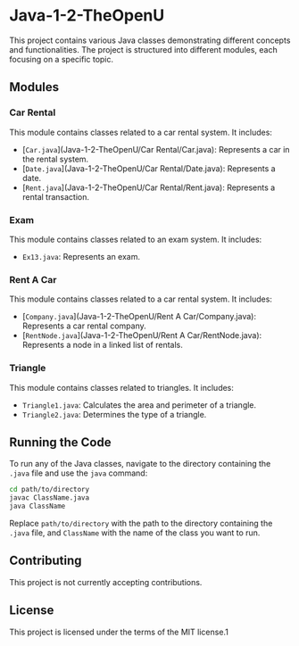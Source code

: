 # Java-1-2-TheOpenU

This project contains various Java classes demonstrating different concepts and functionalities. The project is structured into different modules, each focusing on a specific topic.

## Modules

### Car Rental

This module contains classes related to a car rental system. It includes:

- [`Car.java`](Java-1-2-TheOpenU/Car Rental/Car.java): Represents a car in the rental system.
- [`Date.java`](Java-1-2-TheOpenU/Car Rental/Date.java): Represents a date.
- [`Rent.java`](Java-1-2-TheOpenU/Car Rental/Rent.java): Represents a rental transaction.

### Exam

This module contains classes related to an exam system. It includes:

- `Ex13.java`: Represents an exam.

### Rent A Car

This module contains classes related to a car rental system. It includes:

- [`Company.java`](Java-1-2-TheOpenU/Rent A Car/Company.java): Represents a car rental company.
- [`RentNode.java`](Java-1-2-TheOpenU/Rent A Car/RentNode.java): Represents a node in a linked list of rentals.

### Triangle

This module contains classes related to triangles. It includes:

- `Triangle1.java`: Calculates the area and perimeter of a triangle.
- `Triangle2.java`: Determines the type of a triangle.

## Running the Code

To run any of the Java classes, navigate to the directory containing the `.java` file and use the `java` command:

```sh
cd path/to/directory
javac ClassName.java
java ClassName
```

Replace `path/to/directory` with the path to the directory containing the `.java` file, and `ClassName` with the name of the class you want to run.

## Contributing

This project is not currently accepting contributions.

## License

This project is licensed under the terms of the MIT license.1
